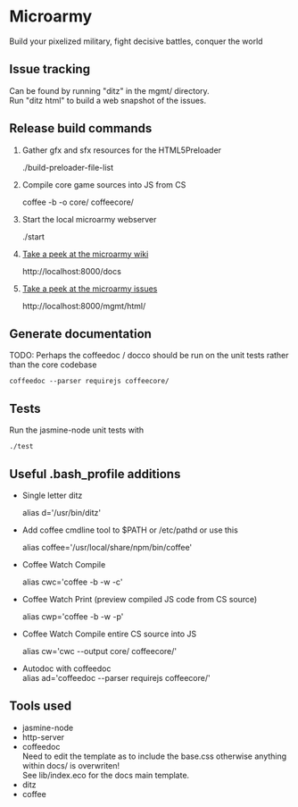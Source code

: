 # Microarmy
Build your pixelized military, fight decisive battles, conquer the world

## Issue tracking
Can be found by running "ditz" in the mgmt/ directory.  
Run "ditz html" to build a web snapshot of the issues.

## Release build commands
1. Gather gfx and sfx resources for the HTML5Preloader  

    ./build-preloader-file-list
    
2. Compile core game sources into JS from CS  

    coffee -b -o core/ coffeecore/
    
3. Start the local microarmy webserver  

    ./start

4. [Take a peek at the microarmy wiki](/docs/)  

    http://localhost:8000/docs

5. [Take a peek at the microarmy issues](/mgmt/html/)  

    http://localhost:8000/mgmt/html/
    
## Generate documentation
TODO: Perhaps the coffeedoc / docco should be run on the unit tests rather than the core codebase  

    coffeedoc --parser requirejs coffeecore/

## Tests
Run the jasmine-node unit tests with  

    ./test

## Useful .bash_profile additions
- Single letter ditz  

    alias d='/usr/bin/ditz'

- Add coffee cmdline tool to $PATH or /etc/pathd or use this  

    alias coffee='/usr/local/share/npm/bin/coffee'

- Coffee Watch Compile  
    
    alias cwc='coffee -b -w -c'

- Coffee Watch Print (preview compiled JS code from CS source)  

    alias cwp='coffee -b -w -p'

- Coffee Watch Compile entire CS source into JS  
    
    alias cw='cwc --output core/ coffeecore/'

- Autodoc with coffeedoc  
    alias ad='coffeedoc --parser requirejs coffeecore/'

## Tools used
- jasmine-node
- http-server
- coffeedoc  
  Need to edit the template as to include the base.css otherwise anything within docs/ is overwriten!  
  See lib/index.eco for the docs main template.
- ditz
- coffee
